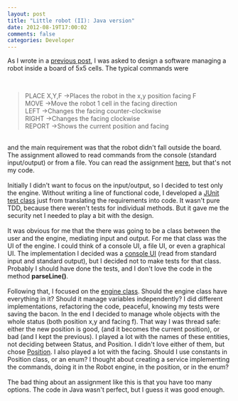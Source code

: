 ```yaml
---
layout: post
title: "Little robot (II): Java version"
date: 2012-08-19T17:00:02
comments: false
categories: Developer
---
```


As I wrote in a <a href="http://gonfva.blogspot.com/2012/08/little-robot-i.html" target="_blank">previous post</a>, I was asked to&nbsp;design a software managing a robot inside a board of 5x5 cells. The typical commands were<br /><div><br /><div style="text-align: left;"><blockquote class="tr_bq">PLACE X,Y,F -&gt;Places the robot in the x,y position facing F<br />MOVE -&gt;Move the robot 1 cell in the facing direction<br />LEFT -&gt;Changes the facing&nbsp;counter-clockwise<br />RIGHT -&gt;Changes the facing clockwise<br />REPORT -&gt;Shows the current position and facing</blockquote></div><br />and the main requirement was that the robot didn't fall outside the board. The assignment allowed to read commands from the console (standard input/output) or from a file. You can read the assignment <a href="https://github.com/alexwibowo/Robot/blob/master/README" target="_blank">here</a>, but that's not my code.
<br /><br />
Initially I didn't want to focus on the input/output, so I decided to test only the engine. Without writing a line of functional code, I developed a <a href="https://github.com/gonfva/assignments/blob/master/gfvRobotJava/test/gfv/robot/RobotTest.java" target="_blank">JUnit test class</a> just from translating the requirements into code. It wasn't pure TDD, because there weren't tests for individual methods. But it gave me the security net I needed to play a bit with the design.
<br /><br />
It was obvious for me that the there was going to be a class between the user and the engine, mediating input and output. For me that class was the UI of the engine. I could think of a console UI, a file UI, or even a graphical UI. The implementation I decided was a <a href="https://github.com/gonfva/assignments/blob/master/gfvRobotJava/src/gfv/robot/RobotConsoleUI.java" target="_blank">console UI</a> (read from standard input and standard output), but I decided not to make tests for that class. Probably I should have done the tests, and I don't love the code in the method <b>parseLine()</b>.
<br /><br />
Following that, I focused on the <a href="https://github.com/gonfva/assignments/blob/master/gfvRobotJava/src/gfv/robot/Robot.java" target="_blank">engine class</a>. Should the engine class have everything in it? Should it manage variables independently? I did different implementations, refactoring the code, peaceful, knowing my tests were saving the bacon. In the end I decided to manage whole objects with the whole status (both position x,y and facing f). That way I was thread safe: either the new position is good, (and it becomes the current position), or bad (and I kept the previous). I played a lot with the names of these entities, not deciding between Status, and Position. I didn't love either of them, but chose <a href="https://github.com/gonfva/assignments/blob/master/gfvRobotJava/src/gfv/robot/Position.java" target="_blank">Position</a>. I also played a lot with the facing. Should I use constants in Position class, or an enum?&nbsp;I thought about creating a service implementing the commands, doing it in the Robot engine, in the position, or in the enum?
<br /><br />
The bad thing about an assignment like this is that you have too many options. The code in Java wasn't perfect, but I guess it was good enough.
<br /><br />
<br /></div>
